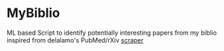 # MyBiblio
ML based Script to identify potentially interesting papers from my biblio inspired from delalamo's PubMed/rXiv [scraper](https://github.com/delalamo/dda_scripts/blob/40cb394f047a5bb9bbd8ec555ad2c8e051c8706c/extras/pubmedbert_prod.ipynb#L24)

